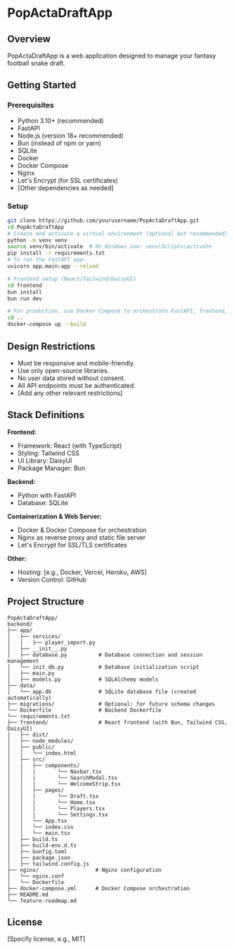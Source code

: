 # PopActaDraftApp

## Overview
PopActaDraftApp is a web application designed to manage your fantasy football snake draft.

## Getting Started

### Prerequisites
- Python 3.10+ (recommended)
- FastAPI
- Node.js (version 18+ recommended)
- Bun (instead of npm or yarn)
- SQLite
- Docker
- Docker Compose
- Nginx
- Let's Encrypt (for SSL certificates)
- [Other dependencies as needed]

### Setup
```bash
git clone https://github.com/yourusername/PopActaDraftApp.git
cd PopActaDraftApp
# Create and activate a virtual environment (optional but recommended)
python -m venv venv
source venv/bin/activate  # On Windows use: venv\Scripts\activate
pip install -r requirements.txt
# To run the FastAPI app:
uvicorn app.main:app --reload

# Frontend setup (React/Tailwind/DaisyUI)
cd frontend
bun install
bun run dev

# For production, use Docker Compose to orchestrate FastAPI, frontend, and Nginx:
cd ..
docker-compose up --build
```

## Design Restrictions
- Must be responsive and mobile-friendly.
- Use only open-source libraries.
- No user data stored without consent.
- All API endpoints must be authenticated.
- [Add any other relevant restrictions]

## Stack Definitions

**Frontend:**
- Framework: React (with TypeScript)
- Styling: Tailwind CSS
- UI Library: DaisyUI
- Package Manager: Bun

**Backend:**
- Python with FastAPI
- Database: SQLite

**Containerization & Web Server:**
- Docker & Docker Compose for orchestration
- Nginx as reverse proxy and static file server
- Let's Encrypt for SSL/TLS certificates

**Other:**
- Hosting: [e.g., Docker, Vercel, Heroku, AWS]
- Version Control: GitHub

## Project Structure

```
PopActaDraftApp/
backend/
├── app/
│   ├── services/
│   |   ├── player_import.py
│   ├── __init__.py
│   ├── database.py          # Database connection and session management
│   └── init_db.py           # Database initialization script
│   ├── main.py
│   ├── models.py            # SQLAlchemy models
├── data/
│   └── app.db               # SQLite database file (created automatically)
├── migrations/              # Optional: for future schema changes
└── Dockerfile               # Backend Dockerfile
└── requirements.txt
├── frontend/                # React frontend (with Bun, Tailwind CSS, DaisyUI)
│   ├── dist/
│   ├── node_modules/
│   ├── public/
│   │   └── index.html
│   ├── src/
│   |   ├── components/
│   │   |       └── Navbar.tsx
│   │   |       └── SearchModal.tsx
│   │   |       └── WelcomeStrip.tsx
│   |   ├── pages/
│   │   |       └── Draft.tsx
│   │   |       └── Home.tsx
│   │   |       └── Players.tsx
│   │   |       └── Settings.tsx
│   │   └── App.tsx
│   │   └── index.css
│   │   └── main.tsx
│   ├── build.ts
│   ├── build-env.d.ts
│   ├── bunfig.toml
│   ├── package.json
│   ├── tailwind.config.js
├── nginx/                  # Nginx configuration
│   └── nginx.conf
│   └── Dockerfile
├── docker-compose.yml      # Docker Compose orchestration
├── README.md
└── feature-roadmap.md
```

## License
[Specify license, e.g., MIT]
